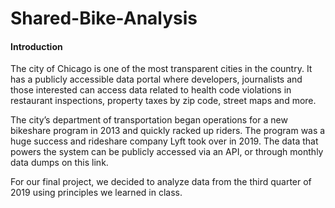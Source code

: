 # Shared-Bike-Analysis
#### Introduction
The city of Chicago is one of the most transparent cities in the country. It has a publicly accessible data portal where developers, journalists and those interested can access data related to health code violations in restaurant inspections, property taxes by zip code, street maps and more.

The city’s department of transportation began operations for a new bikeshare program in 2013 and quickly racked up riders. The program was a huge success and rideshare company Lyft took over in 2019. The data that powers the system can be publicly accessed via an API, or through monthly data dumps on this link.

For our final project, we decided to analyze data from the third quarter of 2019 using principles we learned in class.
